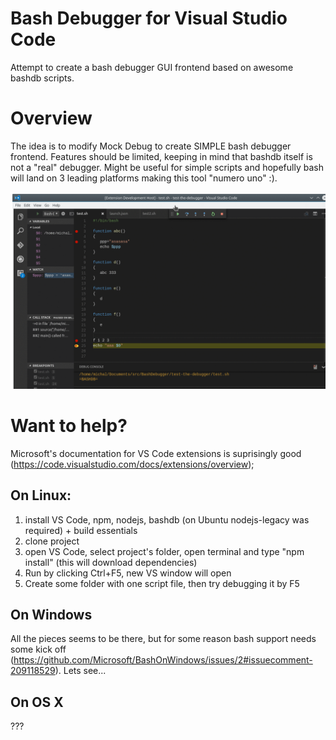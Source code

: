 # Bash Debugger for Visual Studio Code
Attempt to create a bash debugger GUI frontend based on awesome bashdb scripts.

# Overview
The idea is to modify Mock Debug to create SIMPLE bash debugger frontend. Features should be limited, keeping in mind that bashdb itself is not a "real" debugger. Might be useful for simple scripts and hopefully bash will land on 3 leading platforms making this tool "numero uno" :).

![unfortunatly no animation for you](images/bash-debug.gif "Creating launch configuration, then launching debugger for one of scripts in workarea...")

# Want to help?

Microsoft's documentation for VS Code extensions is suprisingly good (https://code.visualstudio.com/docs/extensions/overview);

## On Linux:
1. install VS Code, npm, nodejs, bashdb (on Ubuntu nodejs-legacy was required) + build essentials
2. clone project
3. open VS Code, select project's folder, open terminal and type "npm install" (this will download dependencies)
4. Run by clicking Ctrl+F5, new VS window will open
5. Create some folder with one script file, then try debugging it by F5

## On Windows
All the pieces seems to be there, but for some reason bash support needs some kick off (https://github.com/Microsoft/BashOnWindows/issues/2#issuecomment-209118529). Lets see...

## On OS X
???
